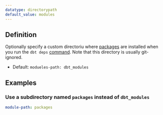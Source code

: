 ```yaml
---
datatype: directorypath
default_value: modules
---
```

## Definition
Optionally specify a custom directoriu where [packages](package-management) are installed when you run the `dbt deps` [command](deps). Note that this directory is usually git-ignored.

* Default: `modueles-path: dbt_modules`

## Examples
### Use a subdirectory named `packages` instead of `dbt_modules`

<File name='dbt_project.yml'>

```yml
module-path: packages
```

</File>
